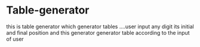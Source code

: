 # Table-generator
this is table generator which generator tables ....user input any digit its initial and final position and this generator generator table according to the input of user
